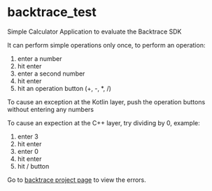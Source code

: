 # backtrace_test

Simple Calculator Application to evaluate the Backtrace SDK

It can perform simple operations only once, to perform an operation:
1. enter a number
2. hit enter
3. enter a second number
4. hit enter
5. hit an operation button (+, -, *, /)

To cause an exception at the Kotlin layer, push the operation buttons without entering any numbers

To cause an expection at the C++ layer, try dividing by 0, example:
1. enter 3
2. hit enter
3. enter 0
4. hit enter
5. hit / button

Go to [backtrace project page](https://haciendalasnubes.sp.backtrace.io/p/challenge/) to view the errors.
